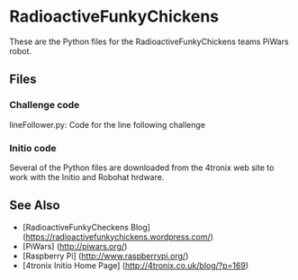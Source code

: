 # RadioactiveFunkyChickens

These are the Python files for the RadioactiveFunkyChickens teams PiWars robot.

## Files

### Challenge code

lineFollower.py: Code for the line following challenge

### Initio code

Several of the Python files are downloaded from the 4tronix web site to work with the Initio and Robohat hrdware.

## See Also

- [RadioactiveFunkyCheckens Blog] (https://radioactivefunkychickens.wordpress.com/)
- [PiWars] (http://piwars.org/)
- [Raspberry Pi] (http://www.raspberrypi.org/)
- [4tronix Initio Home Page] (http://4tronix.co.uk/blog/?p=169) 
